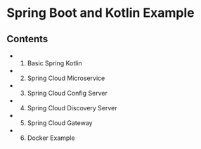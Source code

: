 # Spring Boot and Kotlin Example

## Contents
- 01. Basic Spring Kotlin
- 02. Spring Cloud Microservice
- 03. Spring Cloud Config Server
- 04. Spring Cloud Discovery Server
- 05. Spring Cloud Gateway
- 06. Docker Example